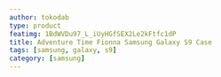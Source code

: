 ```yaml
---
author: tokodab
type: product
featimg: 1BdWVDu97_L_iUyHGfSEX2Le2kFtfc1dP
title: Adventure Time Fionna Samsung Galaxy S9 Case
tags: [samsung, galaxy, s9]
category: [samsung]
---
```

